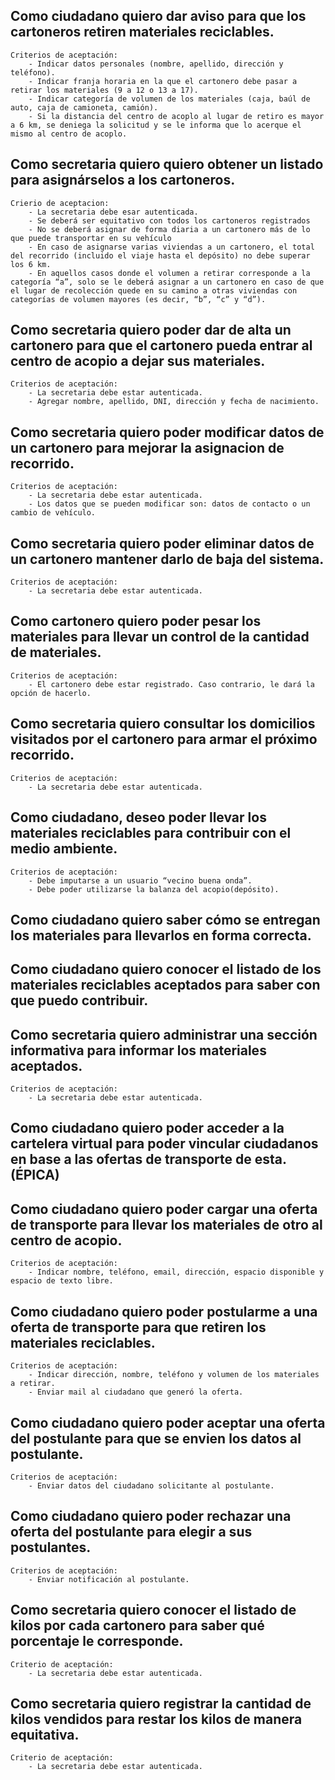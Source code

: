

## Como ciudadano quiero dar aviso para que los cartoneros retiren materiales reciclables.
	Criterios de aceptación:
		- Indicar datos personales (nombre, apellido, dirección y teléfono).
		- Indicar franja horaria en la que el cartonero debe pasar a retirar los materiales (9 a 12 o 13 a 17).
		- Indicar categoría de volumen de los materiales (caja, baúl de auto, caja de camioneta, camión).
		- Si la distancia del centro de acoplo al lugar de retiro es mayor a 6 km, se deniega la solicitud y se le informa que lo acerque el mismo al centro de acoplo.


## Como secretaria quiero quiero obtener un listado para asignárselos a los cartoneros.
	Crierio de aceptacion:
		- La secretaria debe esar autenticada.
		- Se deberá ser equitativo con todos los cartoneros registrados
		- No se deberá asignar de forma diaria a un cartonero más de lo que puede transportar en su vehículo
		- En caso de asignarse varias viviendas a un cartonero, el total del recorrido (incluido el viaje hasta el depósito) no debe superar los 6 km.
		- En aquellos casos donde el volumen a retirar corresponde a la categoría “a”, solo se le deberá asignar a un cartonero en caso de que el lugar de recolección quede en su camino a otras viviendas con categorías de volumen mayores (es decir, “b”, “c” y “d”).

## Como secretaria quiero poder dar de alta un cartonero para que el cartonero pueda entrar al centro de acopio a dejar sus materiales.
	Criterios de aceptación:
		- La secretaria debe estar autenticada.
		- Agregar nombre, apellido, DNI, dirección y fecha de nacimiento.

## Como secretaria quiero poder modificar datos de un cartonero para mejorar la asignacion de recorrido.
	Criterios de aceptación:
		- La secretaria debe estar autenticada.
		- Los datos que se pueden modificar son: datos de contacto o un cambio de vehículo.

## Como secretaria quiero poder eliminar datos de un cartonero mantener darlo de baja del sistema.
	Criterios de aceptación:
		- La secretaria debe estar autenticada.


## Como cartonero quiero poder pesar los materiales para llevar un control de la cantidad de materiales.
	Criterios de aceptación:
		- El cartonero debe estar registrado. Caso contrario, le dará la opción de hacerlo.

## Como secretaria quiero consultar los domicilios visitados por el cartonero para armar el próximo recorrido.
	Criterios de aceptación:
		- La secretaria debe estar autenticada.


## Como ciudadano, deseo poder llevar los materiales reciclables para contribuir con el medio ambiente.
	Criterios de aceptación:
		- Debe imputarse a un usuario “vecino buena onda”.
		- Debe poder utilizarse la balanza del acopio(depósito).



## Como ciudadano quiero saber cómo se entregan los materiales para llevarlos en forma correcta.

## Como ciudadano quiero conocer el listado de los materiales reciclables aceptados para saber con que puedo contribuir.

## Como secretaria quiero administrar una sección informativa para informar los materiales aceptados.
	Criterios de aceptación:
		- La secretaria debe estar autenticada.


## Como ciudadano quiero poder acceder a la cartelera virtual para poder vincular ciudadanos en base a las ofertas de transporte de esta. (ÉPICA)

## Como ciudadano quiero poder cargar una oferta de transporte para llevar los materiales de otro al centro de acopio.
	Criterios de aceptación:
		- Indicar nombre, teléfono, email, dirección, espacio disponible y espacio de texto libre.

## Como ciudadano quiero poder postularme a una oferta de transporte para que retiren los materiales reciclables.
	Criterios de aceptación:
		- Indicar dirección, nombre, teléfono y volumen de los materiales a retirar.
		- Enviar mail al ciudadano que generó la oferta.

## Como ciudadano quiero poder aceptar una oferta del postulante para que se envien los datos al postulante. 
	Criterios de aceptación:
		- Enviar datos del ciudadano solicitante al postulante.

## Como ciudadano quiero poder rechazar una oferta del postulante  para elegir a sus postulantes.
	Criterios de aceptación:
		- Enviar notificación al postulante.

## Como secretaria quiero conocer el listado de kilos por cada cartonero para saber qué porcentaje le corresponde.
	Criterio de aceptación:
		- La secretaria debe estar autenticada.

## Como secretaria quiero registrar la cantidad de kilos vendidos para restar los kilos de manera equitativa.
	Criterio de aceptación:
		- La secretaria debe estar autenticada.










